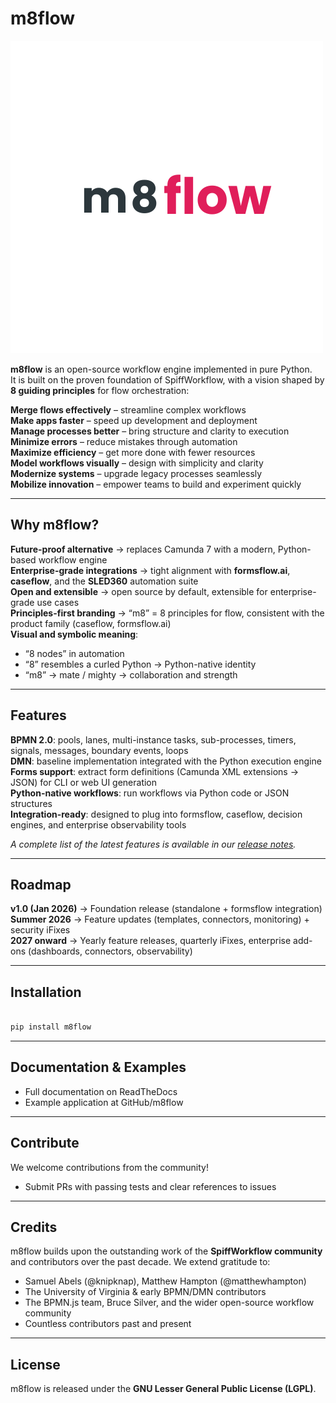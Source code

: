 # m8flow  
![Logo](./docs/m8flow_logo.png)

**m8flow** is an open-source workflow engine implemented in pure Python.  
It is built on the proven foundation of SpiffWorkflow, with a vision shaped by **8 guiding principles** for flow orchestration:

**Merge flows effectively** – streamline complex workflows  
**Make apps faster** – speed up development and deployment  
**Manage processes better** – bring structure and clarity to execution  
**Minimize errors** – reduce mistakes through automation  
**Maximize efficiency** – get more done with fewer resources  
**Model workflows visually** – design with simplicity and clarity  
**Modernize systems** – upgrade legacy processes seamlessly  
**Mobilize innovation** – empower teams to build and experiment quickly  

---

## Why m8flow?

**Future-proof alternative** → replaces Camunda 7 with a modern, Python-based workflow engine  
**Enterprise-grade integrations** → tight alignment with **formsflow.ai**, **caseflow**, and the **SLED360** automation suite  
**Open and extensible** → open source by default, extensible for enterprise-grade use cases  
**Principles-first branding** → “m8” = 8 principles for flow, consistent with the product family (caseflow, formsflow.ai)  
**Visual and symbolic meaning**:  
  - “8 nodes” in automation  
  - “8” resembles a curled Python → Python-native identity  
  - “m8” → mate / mighty → collaboration and strength  

---

## Features

**BPMN 2.0**: pools, lanes, multi-instance tasks, sub-processes, timers, signals, messages, boundary events, loops  
**DMN**: baseline implementation integrated with the Python execution engine  
**Forms support**: extract form definitions (Camunda XML extensions → JSON) for CLI or web UI generation  
**Python-native workflows**: run workflows via Python code or JSON structures  
**Integration-ready**: designed to plug into formsflow, caseflow, decision engines, and enterprise observability tools  

_A complete list of the latest features is available in our [release notes](https://github.com/AOT-Technologies/m8flow/releases)._  

---

## Roadmap

**v1.0 (Jan 2026)** → Foundation release (standalone + formsflow integration)  
**Summer 2026** → Feature updates (templates, connectors, monitoring) + security iFixes  
**2027 onward** → Yearly feature releases, quarterly iFixes, enterprise add-ons (dashboards, connectors, observability)  

---

## Installation
```bash

pip install m8flow

```

---

## Documentation & Examples

  - Full documentation on ReadTheDocs
  - Example application at GitHub/m8flow

  ---

## Contribute

We welcome contributions from the community!

  - Submit PRs with passing tests and clear references to issues  

  ---

## Credits

m8flow builds upon the outstanding work of the **SpiffWorkflow community** and contributors over the past decade. We extend gratitude to:

  - Samuel Abels (@knipknap), Matthew Hampton (@matthewhampton)
  - The University of Virginia & early BPMN/DMN contributors
  - The BPMN.js team, Bruce Silver, and the wider open-source workflow community
  - Countless contributors past and present  

---

## License

m8flow is released under the **GNU Lesser General Public License (LGPL)**.
